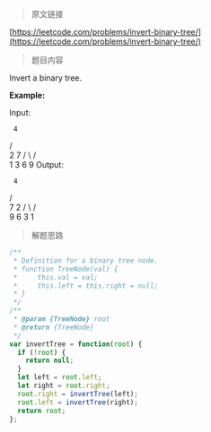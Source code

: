 > 原文链接

[https://leetcode.com/problems/invert-binary-tree/](https://leetcode.com/problems/invert-binary-tree/)

> 题目内容

Invert a binary tree.

**Example:**

Input:

     4
   /   \
  2     7
 / \   / \
1   3 6   9
Output:

     4
   /   \
  7     2
 / \   / \
9   6 3   1

> 解题思路

```js
/**
 * Definition for a binary tree node.
 * function TreeNode(val) {
 *     this.val = val;
 *     this.left = this.right = null;
 * }
 */
/**
 * @param {TreeNode} root
 * @return {TreeNode}
 */
var invertTree = function(root) {
  if (!root) {
    return null;
  }
  let left = root.left;
  let right = root.right;
  root.right = invertTree(left);
  root.left = invertTree(right);
  return root;
};
```